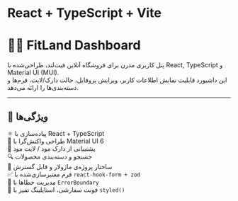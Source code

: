 # React + TypeScript + Vite

# 🏋️‍♀️ FitLand Dashboard

پنل کاربری مدرن برای فروشگاه آنلاین فیت‌لند، طراحی‌شده با React, TypeScript و Material UI (MUI).  
این داشبورد قابلیت نمایش اطلاعات کاربر، ویرایش پروفایل، حالت دارک/لایت، فرم‌ها و دسته‌بندی‌ها را ارائه می‌دهد.

---

## 📌 ویژگی‌ها


 ⚛️ پیاده‌سازی با React + TypeScript  
 🎨 طراحی واکنش‌گرا با Material UI 6  
 🌙 پشتیبانی از دارک مود / لایت مود  
 🔍 جستجو و دسته‌بندی محصولات  
 🧩 ساختار پروژه‌ی ماژولار و قابل گسترش  
 ✅ فرم معتبرسازی‌شده با `react-hook-form + zod`  
 🚧 مدیریت خطاها با `ErrorBoundary`  
 💅 فونت سفارشی، استایلینگ تمیز با `styled()`

</div>
